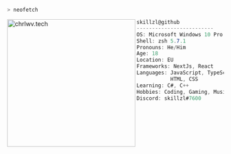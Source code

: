 
```zsh
> neofetch
```

<a href="https://chrlwv.tech"><img align="left" src="https://i.imgur.com/nBPAjRl.png" alt="chrlwv.tech" width="298" /><a/>

```csharp
skillzl@github
-------------------------
OS: Microsoft Windows 10 Pro
Shell: zsh 5.7.1
Pronouns: He/Him
Age: 18 
Location: EU
Frameworks: NextJs, React
Languages: JavaScript, TypeScript,
           HTML, CSS
Learning: C#, C++
Hobbies: Coding, Gaming, Music, Workout, Driving
Discord: skillzl#7600
```
